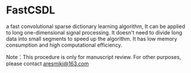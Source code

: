 # FastCSDL
a fast convolutional sparse dictionary learning algorithm, It can be applied to long one-dimensional signal processing. It doesn't need to divide long data into small segments to speed up the algorithm. It has low memory consumption and high computational efficiency.

Note：This procedure is only for manuscript review. For other purposes, please contact aresmiki@163.com
